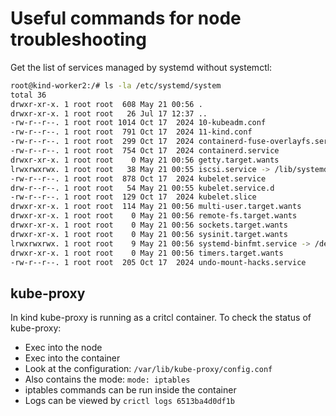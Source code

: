 # Useful commands for node troubleshooting
Get the list of services managed by systemd without systemctl:
```bash
root@kind-worker2:/# ls -la /etc/systemd/system
total 36
drwxr-xr-x. 1 root root  608 May 21 00:56 .
drwxr-xr-x. 1 root root   26 Jul 17 12:37 ..
-rw-r--r--. 1 root root 1014 Oct 17  2024 10-kubeadm.conf
-rw-r--r--. 1 root root  791 Oct 17  2024 11-kind.conf
-rw-r--r--. 1 root root  299 Oct 17  2024 containerd-fuse-overlayfs.service
-rw-r--r--. 1 root root  754 Oct 17  2024 containerd.service
drwxr-xr-x. 1 root root    0 May 21 00:56 getty.target.wants
lrwxrwxrwx. 1 root root   38 May 21 00:55 iscsi.service -> /lib/systemd/system/open-iscsi.service
-rw-r--r--. 1 root root  878 Oct 17  2024 kubelet.service
drw-r--r--. 1 root root   54 May 21 00:55 kubelet.service.d
-rw-r--r--. 1 root root  129 Oct 17  2024 kubelet.slice
drwxr-xr-x. 1 root root  114 May 21 00:56 multi-user.target.wants
drwxr-xr-x. 1 root root    0 May 21 00:56 remote-fs.target.wants
drwxr-xr-x. 1 root root    0 May 21 00:56 sockets.target.wants
drwxr-xr-x. 1 root root    0 May 21 00:56 sysinit.target.wants
lrwxrwxrwx. 1 root root    9 May 21 00:56 systemd-binfmt.service -> /dev/null
drwxr-xr-x. 1 root root    0 May 21 00:56 timers.target.wants
-rw-r--r--. 1 root root  205 Oct 17  2024 undo-mount-hacks.service
```

## kube-proxy
In kind kube-proxy is running as a critcl container. To check the status of kube-proxy:
- Exec into the node
- Exec into the container
- Look at the configuration: `/var/lib/kube-proxy/config.conf`
- Also contains the mode: `mode: iptables`
- iptables commands can be run inside the container
- Logs can be viewed by `crictl logs 6513ba4d0df1b`